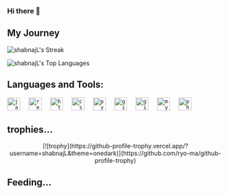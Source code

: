 ### Hi there 👋

<!--
**shabnajL/shabnajL** is a ✨ _special_ ✨ repository because its `README.md` (this file) appears on your GitHub profile.

Here are some ideas to get you started:

- 🔭 I’m currently working on ...
- 🌱 I’m currently learning ...
- 👯 I’m looking to collaborate on ...
- 🤔 I’m looking for help with ...
- 💬 Ask me about ...
- 📫 How to reach me: ...
- 😄 Pronouns: ...
- ⚡ Fun fact: ...

📫 How to reach me:
[![Linkedin](https://i.stack.imgur.com/gVE0j.png) LinkedIn](https://www.linkedin.com/in/shabnajl/)
&nbsp;
[![GitHub](https://i.stack.imgur.com/tskMh.png) GitHub](https://github.com/shabnajL/)
-->
<!--
![image]({https://img.shields.io/badge/-LeetCode-FFA116?style=for-the-badge&logo=LeetCode&logoColor=black})
![shabnajL's Stats](https://github-readme-stats.vercel.app/api?username=shabnajL&theme=tokyonight&show_icons=true&hide_border=false&count_private=true)
-->
## My Journey

![shabnajL's Streak](https://github-readme-streak-stats.herokuapp.com/?user=shabnajL&theme=tokyonight&hide_border=false)

![shabnajL's Top Languages](https://github-readme-stats.vercel.app/api/top-langs/?username=shabnajL&theme=tokyonight&show_icons=true&hide_border=false&layout=compact)


## Languages and Tools:
<div align="left">
 <code><img src="https://cdn.jsdelivr.net/gh/devicons/devicon/icons/javascript/javascript-original.svg" height="30" alt="javascript logo"  /></code>
  <img width="12" />
  <code><img src="https://cdn.jsdelivr.net/gh/devicons/devicon/icons/react/react-original.svg" height="30" alt="react logo"  /></code>
  <img width="12" />
  <code><img src="https://cdn.jsdelivr.net/gh/devicons/devicon/icons/html5/html5-original.svg" height="30" alt="html5 logo"  /></code>
  <img width="12" />
  <code><img src="https://cdn.jsdelivr.net/gh/devicons/devicon/icons/css3/css3-original.svg" height="30" alt="css3 logo"  /></code>
  <img width="12" />
  <code><img src="https://cdn.jsdelivr.net/gh/devicons/devicon/icons/python/python-original.svg" height="30" alt="python logo"  /></code>
  <img width="12" />
  <code><img src="https://cdn.jsdelivr.net/gh/devicons/devicon/icons/git/git-original.svg" height="30" alt="git logo"  /></code>
  <img width="12" />
  <code><img src="https://skillicons.dev/icons?i=github" height="30" alt="github logo"  /></code>
  <img width="12" />
  <code><img src="https://skillicons.dev/icons?i=mysql" height="30" alt="mysql logo"  /></code>
  <img width="12" />
  <code><img src="https://cdn.jsdelivr.net/gh/devicons/devicon/icons/php/php-original.svg" height="30" alt="php logo"  /></code>
  </div>


## trophies...
<div align="center">
  [![trophy](https://github-profile-trophy.vercel.app/?username=shabnajL&theme=onedark)](https://github.com/ryo-ma/github-profile-trophy)
</div>

## Feeding...
